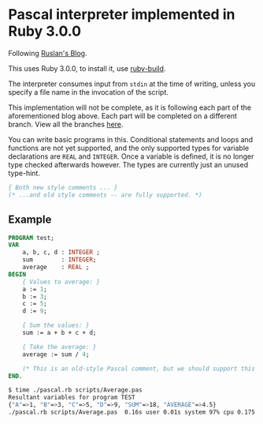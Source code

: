# Pascal interpreter implemented in Ruby 3.0.0

Following [Ruslan's Blog](https://ruslanspivak.com/lsbasi-part11/).

This uses Ruby 3.0.0, to install it, use [ruby-build](https://github.com/rbenv/ruby-build).

The interpreter consumes input from `stdin` at the time of writing,
unless you specify a file name in the invocation of the script.

This implementation will not be complete, as it is following each part of the
aforementioned blog above. Each part will be completed on a different
branch. View all the branches [here](https://github.com/ascopes/lbasi/tree/trunk).

You can write basic programs in this. Conditional statements and loops and functions are not
yet supported, and the only supported types for variable declarations are `REAL` and
`INTEGER`. Once a variable is defined, it is no longer type checked afterwards however. The
types are currently just an unused type-hint.

```pascal
{ Both new style comments ... }
(* ...and old style comments -- are fully supported. *)
```

## Example

```pascal
PROGRAM test;
VAR
    a, b, c, d : INTEGER ;
    sum        : INTEGER;
    average    : REAL ;
BEGIN
    { Values to average: }
    a := 1;
    b := 3;
    c := 5;
    d := 9;

    { Sum the values: }
    sum := a + b + c + d;

    { Take the average: }
    average := sum / 4;

    (* This is an old-style Pascal comment, but we should support this too. *)
END.
```
```bash
$ time ./pascal.rb scripts/Average.pas
Resultant variables for program TEST
{"A"=>1, "B"=>3, "C"=>5, "D"=>9, "SUM"=>18, "AVERAGE"=>4.5}
./pascal.rb scripts/Average.pas  0.16s user 0.01s system 97% cpu 0.175 total
```
